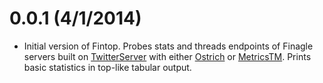 # 0.0.1 (4/1/2014)

- Initial version of Fintop. Probes stats and threads endpoints of Finagle
  servers built on [TwitterServer](http://twitter.github.io/twitter-server/)
  with either [Ostrich](https://github.com/twitter/ostrich) or
  [MetricsTM](https://github.com/twitter/commons/tree/master/src/java/com/twitter/common/metrics).
  Prints basic statistics in top-like tabular output.

